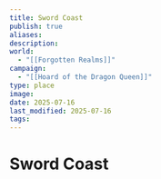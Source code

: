 ```yaml
---
title: Sword Coast
publish: true
aliases: 
description: 
world:
  - "[[Forgotten Realms]]"
campaign:
  - "[[Hoard of the Dragon Queen]]"
type: place
image: 
date: 2025-07-16
last_modified: 2025-07-16
tags:
---
```

# Sword Coast
